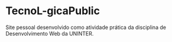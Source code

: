 # TecnoL-gicaPublic
Site pessoal desenvolvido como atividade prática da disciplina de Desenvolvimento Web da UNINTER.
